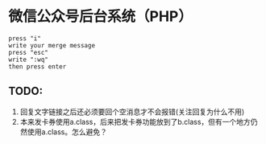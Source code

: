 # 微信公众号后台系统（PHP）


    press "i"
    write your merge message
    press "esc"
    write ":wq"
    then press enter

## TODO:  
1. 回复文字链接之后还必须要回个空消息才不会报错(关注回复为什么不用)
2. 本来发卡券使用a.class，后来把发卡券功能放到了b.class，但有一个地方仍然使用a.class。怎么避免？
